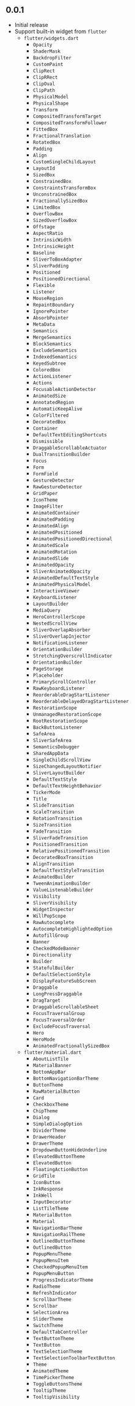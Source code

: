## 0.0.1

* Initial release
* Support built-in widget from `flutter`
    * `flutter/widgets.dart`
        * `Opacity`
        * `ShaderMask`
        * `BackdropFilter`
        * `CustomPaint`
        * `ClipRect`
        * `ClipRRect`
        * `ClipOval`
        * `ClipPath`
        * `PhysicalModel`
        * `PhysicalShape`
        * `Transform`
        * `CompositedTransformTarget`
        * `CompositedTransformFollower`
        * `FittedBox`
        * `FractionalTranslation`
        * `RotatedBox`
        * `Padding`
        * `Align`
        * `CustomSingleChildLayout`
        * `LayoutId`
        * `SizedBox`
        * `ConstrainedBox`
        * `ConstraintsTransformBox`
        * `UnconstrainedBox`
        * `FractionallySizedBox`
        * `LimitedBox`
        * `OverflowBox`
        * `SizedOverflowBox`
        * `Offstage`
        * `AspectRatio`
        * `IntrinsicWidth`
        * `IntrinsicHeight`
        * `Baseline`
        * `SliverToBoxAdapter`
        * `SliverPadding`
        * `Positioned`
        * `PositionedDirectional`
        * `Flexible`
        * `Listener`
        * `MouseRegion`
        * `RepaintBoundary`
        * `IgnorePointer`
        * `AbsorbPointer`
        * `MetaData`
        * `Semantics`
        * `MergeSemantics`
        * `BlockSemantics`
        * `ExcludeSemantics`
        * `IndexedSemantics`
        * `KeyedSubtree`
        * `ColoredBox`
        * `ActionListener`
        * `Actions`
        * `FocusableActionDetector`
        * `AnimatedSize`
        * `AnnotatedRegion`
        * `AutomaticKeepAlive`
        * `ColorFiltered`
        * `DecoratedBox`
        * `Container`
        * `DefaultTextEditingShortcuts`
        * `Dismissible`
        * `DraggableScrollableActuator`
        * `DualTransitionBuilder`
        * `Focus`
        * `Form`
        * `FormField`
        * `GestureDetector`
        * `RawGestureDetector`
        * `GridPaper`
        * `IconTheme`
        * `ImageFilter`
        * `AnimatedContainer`
        * `AnimatedPadding`
        * `AnimatedAlign`
        * `AnimatedPositioned`
        * `AnimatedPositionedDirectional`
        * `AnimatedScale`
        * `AnimatedRotation`
        * `AnimatedSlide`
        * `AnimatedOpacity`
        * `SliverAnimatedOpacity`
        * `AnimatedDefaultTextStyle`
        * `AnimatedPhysicalModel`
        * `InteractiveViewer`
        * `KeyboardListener`
        * `LayoutBuilder`
        * `MediaQuery`
        * `HeroControllerScope`
        * `NestedScrollView`
        * `SliverOverlapAbsorber`
        * `SliverOverlapInjector`
        * `NotificationListener`
        * `OrientationBuilder`
        * `StretchingOverscrollIndicator`
        * `OrientationBuilder`
        * `PageStorage`
        * `Placeholder`
        * `PrimaryScrollController`
        * `RawKeyboardListener`
        * `ReorderableDragStartListener`
        * `ReorderableDelayedDragStartListener`
        * `RestorationScope`
        * `UnmanagedRestorationScope`
        * `RootRestorationScope`
        * `BackButtonListener`
        * `SafeArea`
        * `SliverSafeArea`
        * `SemanticsDebugger`
        * `SharedAppData`
        * `SingleChildScrollView`
        * `SizeChangedLayoutNotifier`
        * `SliverLayoutBuilder`
        * `DefaultTextStyle`
        * `DefaultTextHeightBehavior`
        * `TickerMode`
        * `Title`
        * `SlideTransition`
        * `ScaleTransition`
        * `RotationTransition`
        * `SizeTransition`
        * `FadeTransition`
        * `SliverFadeTransition`
        * `PositionedTransition`
        * `RelativePositionedTransition`
        * `DecoratedBoxTransition`
        * `AlignTransition`
        * `DefaultTextStyleTransition`
        * `AnimatedBuilder`
        * `TweenAnimationBuilder`
        * `ValueListenableBuilder`
        * `Visibility`
        * `SliverVisibility`
        * `WidgetInspector`
        * `WillPopScope`
        * `RawAutocomplete`
        * `AutocompleteHighlightedOption`
        * `AutofillGroup`
        * `Banner`
        * `CheckedModeBanner`
        * `Directionality`
        * `Builder`
        * `StatefulBuilder`
        * `DefaultSelectionStyle`
        * `DisplayFeatureSubScreen`
        * `Draggable`
        * `LongPressDraggable`
        * `DragTarget`
        * `DraggableScrollableSheet`
        * `FocusTraversalGroup`
        * `FocusTraversalOrder`
        * `ExcludeFocusTraversal`
        * `Hero`
        * `HeroMode`
        * `AnimatedFractionallySizedBox`
    * `flutter/material.dart`
        * `AboutListTile`
        * `MaterialBanner`
        * `BottomAppBar`
        * `BottomNavigationBarTheme`
        * `ButtonTheme`
        * `RawMaterialButton`
        * `Card`
        * `CheckboxTheme`
        * `ChipTheme`
        * `Dialog`
        * `SimpleDialogOption`
        * `DividerTheme`
        * `DrawerHeader`
        * `DrawerTheme`
        * `DropdownButtonHideUnderline`
        * `ElevatedButtonTheme`
        * `ElevatedButton`
        * `FloatingActionButton`
        * `GridTile`
        * `IconButton`
        * `InkResponse`
        * `InkWell`
        * `InputDecorator`
        * `ListTileTheme`
        * `MaterialButton`
        * `Material`
        * `NavigationBarTheme`
        * `NavigationRailTheme`
        * `OutlinedButtonTheme`
        * `OutlinedButton`
        * `PopupMenuTheme`
        * `PopupMenuItem`
        * `CheckedPopupMenuItem`
        * `PopupMenuButton`
        * `ProgressIndicatorTheme`
        * `RadioTheme`
        * `RefreshIndicator`
        * `ScrollbarTheme`
        * `Scrollbar`
        * `SelectionArea`
        * `SliderTheme`
        * `SwitchTheme`
        * `DefaultTabController`
        * `TextButtonTheme`
        * `TextButton`
        * `TextSelectionTheme`
        * `TextSelectionToolbarTextButton`
        * `Theme`
        * `AnimatedTheme`
        * `TimePickerTheme`
        * `ToggleButtonsTheme`
        * `TooltipTheme`
        * `TooltipVisibility`
